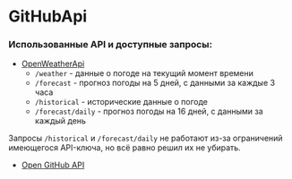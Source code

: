 # GitHubApi

### Использованные API и доступные запросы:

- [OpenWeatherApi](https://openweathermap.org/api)
  - `/weather` - данные о погоде на текущий момент времени 
  - `/forecast` - прогноз погоды на 5 дней, с данными за каждые 3 часа
  - `/historical` - исторические данные о погоде
  - `/forecast/daily` - прогноз погоды на 16 дней, с данными за каждый день 
 
Запросы `/historical` и `/forecast/daily` не работают из-за ограничений имеющегося API-ключа, но всё равно решил их не убирать.

- [Open GitHub API](https://docs.github.com/en/rest?apiVersion=2022-11-28)
